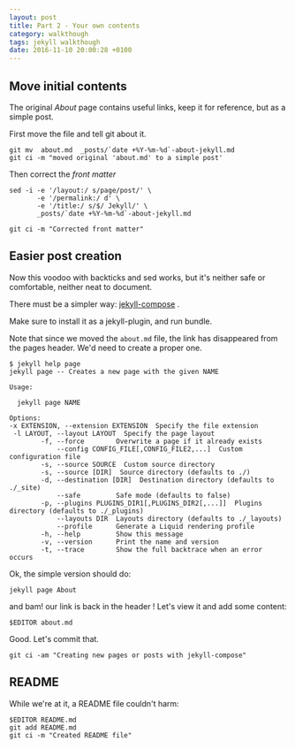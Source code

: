 ```yaml
---
layout: post
title: Part 2 - Your own contents
category: walkthough
tags: jekyll walkthough
date: 2016-11-10 20:00:28 +0100
---
```


## Move initial contents

The original *About* page contains useful links, keep it for reference,
but as a simple post.

First move the file and tell git about it.

    git mv  about.md  _posts/`date +%Y-%m-%d`-about-jekyll.md
    git ci -m "moved original 'about.md' to a simple post'

Then correct the *front matter*

    sed -i -e '/layout:/ s/page/post/' \
           -e '/permalink:/ d' \
           -e '/title:/ s/$/ Jekyll/' \
           _posts/`date +%Y-%m-%d`-about-jekyll.md

    git ci -m "Corrected front matter"

## Easier post creation

Now this voodoo with backticks and sed works, but it's neither
safe or comfortable, neither neat to document.

There must be a simpler way:
[jekyll-compose](https://github.com/jekyll/jekyll-compose) .

Make sure to install it as a jekyll-plugin, and run bundle.

Note that since we moved the `about.md` file, the link has disappeared
from the pages header. We'd need to create a proper one.

```
$ jekyll help page
jekyll page -- Creates a new page with the given NAME

Usage:

  jekyll page NAME

Options:
-x EXTENSION, --extension EXTENSION  Specify the file extension
 -l LAYOUT, --layout LAYOUT  Specify the page layout
        -f, --force        Overwrite a page if it already exists
            --config CONFIG_FILE[,CONFIG_FILE2,...]  Custom configuration file
        -s, --source SOURCE  Custom source directory
        -s, --source [DIR]  Source directory (defaults to ./)
        -d, --destination [DIR]  Destination directory (defaults to ./_site)
            --safe         Safe mode (defaults to false)
        -p, --plugins PLUGINS_DIR1[,PLUGINS_DIR2[,...]]  Plugins directory (defaults to ./_plugins)
            --layouts DIR  Layouts directory (defaults to ./_layouts)
            --profile      Generate a Liquid rendering profile
        -h, --help         Show this message
        -v, --version      Print the name and version
        -t, --trace        Show the full backtrace when an error occurs
```


Ok, the simple version should do:

    jekyll page About

and bam! our link is back in the header !
Let's view it and add some content:

    $EDITOR about.md

Good. Let's commit that.

    git ci -am "Creating new pages or posts with jekyll-compose"

## README
While we're at it, a README file couldn't harm:

    $EDITOR README.md
    git add README.md
    git ci -m "Created README file"
